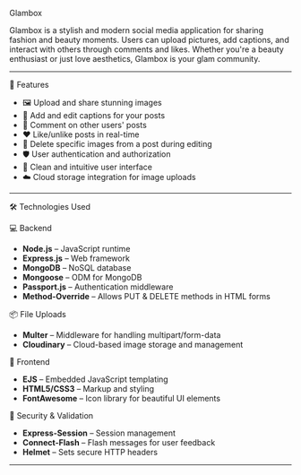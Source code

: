   Glambox

Glambox is a stylish and modern social media application for sharing fashion and beauty moments. Users can upload pictures, add captions, and interact with others through comments and likes. Whether you're a beauty enthusiast or just love aesthetics, Glambox is your glam community.

---

 🌟 Features

- 🖼️ Upload and share stunning images
- 📝 Add and edit captions for your posts
- 💬 Comment on other users' posts
- ❤️ Like/unlike posts in real-time
- 🧹 Delete specific images from a post during editing
- 🛡️ User authentication and authorization
- 🧭 Clean and intuitive user interface
- ☁️ Cloud storage integration for image uploads

---

 🛠️ Technologies Used

 💻 Backend
- **Node.js** – JavaScript runtime
- **Express.js** – Web framework
- **MongoDB** – NoSQL database
- **Mongoose** – ODM for MongoDB
- **Passport.js** – Authentication middleware
- **Method-Override** – Allows PUT & DELETE methods in HTML forms

 📦 File Uploads
- **Multer** – Middleware for handling multipart/form-data
- **Cloudinary** – Cloud-based image storage and management

🎨 Frontend
- **EJS** – Embedded JavaScript templating
- **HTML5/CSS3** – Markup and styling
- **FontAwesome** – Icon library for beautiful UI elements

 🔐 Security & Validation
- **Express-Session** – Session management
- **Connect-Flash** – Flash messages for user feedback
- **Helmet** – Sets secure HTTP headers

---


